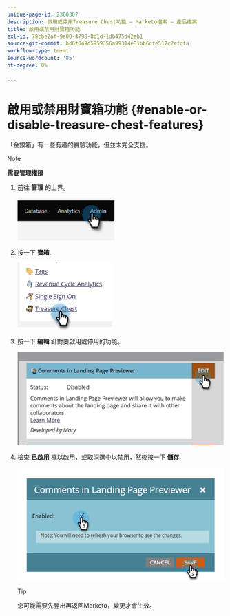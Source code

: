 ```yaml
---
unique-page-id: 2360307
description: 啟用或停用Treasure Chest功能 — Marketo檔案 — 產品檔案
title: 啟用或禁用財寶箱功能
exl-id: 79cbe2af-9a00-4798-8b1d-1db475d42ab1
source-git-commit: bd6f049d5959356a99314e81bb6cfe517c2efdfa
workflow-type: tm+mt
source-wordcount: '85'
ht-degree: 0%

---
```


# 啟用或禁用財寶箱功能 {#enable-or-disable-treasure-chest-features}

「金銀箱」有一些有趣的實驗功能，但並未完全支援。

>[!NOTE]
>
>**需要管理權限**

1. 前往 **管理** 的上界。

   ![](assets/enable-or-disable-treasure-chest-features-1.png)

1. 按一下 **寶箱**.

   ![](assets/enable-or-disable-treasure-chest-features-2.png)

1. 按一下 **編輯** 針對要啟用或停用的功能。

   ![](assets/enable-or-disable-treasure-chest-features-3.png)

1. 檢查 **已啟用** 框以啟用，或取消選中以禁用，然後按一下 **儲存**.

   ![](assets/enable-or-disable-treasure-chest-features-4.png)

   >[!TIP]
   >
   >您可能需要先登出再返回Marketo，變更才會生效。
